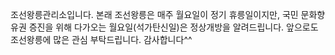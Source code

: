 조선왕릉관리소입니다.
본래 조선왕릉은 매주 월요일이 정기 휴릉일이지만, 국민 문화향유권 증진을 위해 다가오는 월요일(석가탄신일)은 정상개방을 알려드립니다.
앞으로도 조선왕릉에 많은 관심 부탁드립니다. 감사합니다^^